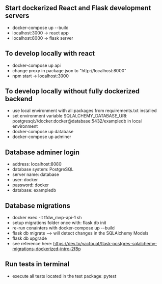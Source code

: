 ## Start dockerized React and Flask development servers
- docker-compose up --build
- localhost:3000 -> react app
- localhost:8000 -> flask server

## To develop locally with react
- docker-compose up api
- change proxy in package.json to "http://localhost:8000"
- npm start -> localhost:3000

## To develop locally without fully dockerized backend
- use local environment with all packages from requirements.txt installed
- set environment variable SQLALCHEMY_DATABASE_URI: postgresql://docker:docker@database:5432/exampledb in local environment
- docker-compose up database
- docker-compose up adminer

## Database adminer login
- address: localhost:8080
- database system: PostgreSQL
- server name: database
- user: docker
- password: docker
- database: exampledb

## Database migrations

- docker exec -it  tfdw_mvp-api-1 sh
- setup migrations folder once with: flask db init
- re-run conainters with docker-compose up --build
- flask db migrate --> will detect changes in the SQLAlchemy Models
- flask db upgrade
- see reference here: https://dev.to/yactouat/flask-postgres-sqlalchemy-migrations-dockerized-intro-2f8p

## Run tests in terminal

- execute all tests located in the test package: pytest
